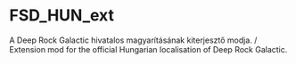# FSD_HUN_ext
A Deep Rock Galactic hivatalos magyarításának kiterjesztő modja. / Extension mod for the official Hungarian localisation of Deep Rock Galactic.
